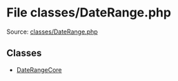 File classes/DateRange.php
=========

Source: [classes/DateRange.php](https://github.com/PrestaShop/PrestaShop/blob/1.6.0.3/classes/DateRange.php)


Classes
-------

* [DateRangeCore](class.DateRangeCore.md)

